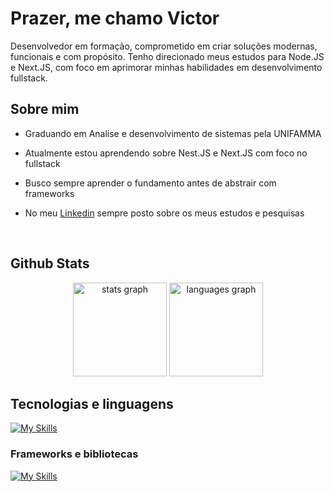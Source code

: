# Prazer, me chamo Victor

Desenvolvedor em formação, comprometido em criar soluções modernas, funcionais e com propósito. Tenho direcionado meus estudos para Node.JS e Next.JS, com foco em aprimorar minhas habilidades em desenvolvimento fullstack.

## Sobre mim

- Graduando em Analise e desenvolvimento de sistemas pela UNIFAMMA

- Atualmente estou aprendendo sobre Nest.JS e Next.JS com foco no fullstack

- Busco sempre aprender o fundamento antes de abstrair com frameworks

- No meu [Linkedin](https://www.linkedin.com/in/victorgama7/) sempre posto sobre os meus estudos e pesquisas
<br>

<h2>Github Stats</h2>


<div align="center">
  <img src="https://github-readme-stats.vercel.app/api?username=victorgama7x&hide_title=false&hide_rank=false&show_icons=true&include_all_commits=true&count_private=true&disable_animations=false&theme=gruvbox&locale=en&hide_border=false" height="150" alt="stats graph"  />
  <img src="https://github-readme-stats.vercel.app/api/top-langs?username=victorgama7x&locale=en&hide_title=false&layout=compact&card_width=320&langs_count=5&theme=gruvbox&hide_border=false" height="150" alt="languages graph"  />
</div>

## Tecnologias e linguagens

[![My Skills](https://skillicons.dev/icons?i=html,css,js,ts,nodejs,docker)](https://skillicons.dev)

###  Frameworks e bibliotecas
[![My Skills](https://skillicons.dev/icons?i=nest,react,next,postgres,mongo)](https://skillicons.dev)
